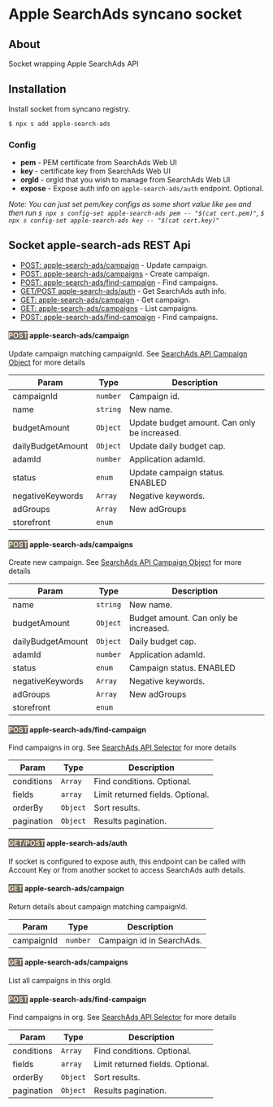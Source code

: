 # Apple SearchAds syncano socket

## About
Socket wrapping Apple SearchAds API

## Installation

Install socket from syncano registry. 

```sh
$ npx s add apple-search-ads
```

### Config

* **pem** - PEM certificate from SearchAds Web UI
* **key** - certificate key from SearchAds Web UI
* **orgId** - orgId that you wish to manage from SearchAds Web UI
* **expose** - Expose auth info on `apple-search-ads/auth` endpoint. Optional.

*Note: You can just set pem/key configs as some short value like `pem`
and then run `$ npx s config-set apple-search-ads pem -- "$(cat cert.pem)"`,
`$ npx s config-set apple-search-ads key -- "$(cat cert.key)"`*

## Socket apple-search-ads REST Api
* [POST: apple-search-ads/campaign](#apple-search-ads/campaign) - Update campaign.
* [POST: apple-search-ads/campaigns](#apple-search-ads/campaigns) - Create campaign.
* [POST: apple-search-ads/find-campaign](#apple-search-ads/find-campaign) - Find campaigns.
* [GET/POST apple-search-ads/auth](#apple-search-ads/auth) - Get SearchAds auth info.
* [GET: apple-search-ads/campaign](#apple-search-ads/campaign) - Get campaign.
* [GET: apple-search-ads/campaigns](#apple-search-ads/campaigns) - List campaigns.
* [POST: apple-search-ads/find-campaign](#apple-search-ads/find-campaign) - Find campaigns.



#### <font style="background-color:dimgray; color:bisque" >POST</font> apple-search-ads/campaign<a name="apple-search-ads/campaign"></a>
Update campaign matching campaignId. See [SearchAds API Campaign Object](https://developer.apple.com/library/content/documentation/General/Conceptual/AppStoreSearchAdsAPIReference/Campaign_Resources.html#//apple_ref/doc/uid/TP40017495-CH14-SW2) for more details


| Param | Type | Description |
| --- | --- | --- |
| campaignId | <code>number</code> | Campaign id. |
| name | <code>string</code> | New name. |
| budgetAmount | <code>Object</code> | Update budget amount. Can only be increased. |
| dailyBudgetAmount | <code>Object</code> | Update daily budget cap. |
| adamId | <code>number</code> | Application adamId. |
| status | <code>enum</code> | Update campaign status. ENABLED|PAUSED. |
| negativeKeywords | <code>Array</code> | Negative keywords. |
| adGroups | <code>Array</code> | New adGroups |
| storefront | <code>enum</code> |  |

#### <font style="background-color:dimgray; color:bisque" >POST</font> apple-search-ads/campaigns<a name="apple-search-ads/campaigns"></a>
Create new campaign. See [SearchAds API Campaign Object](https://developer.apple.com/library/content/documentation/General/Conceptual/AppStoreSearchAdsAPIReference/Campaign_Resources.html#//apple_ref/doc/uid/TP40017495-CH14-SW2) for more details


| Param | Type | Description |
| --- | --- | --- |
| name | <code>string</code> | New name. |
| budgetAmount | <code>Object</code> | Budget amount. Can only be increased. |
| dailyBudgetAmount | <code>Object</code> | Daily budget cap. |
| adamId | <code>number</code> | Application adamId. |
| status | <code>enum</code> | Campaign status. ENABLED|PAUSED. |
| negativeKeywords | <code>Array</code> | Negative keywords. |
| adGroups | <code>Array</code> | New adGroups |
| storefront | <code>enum</code> |  |

#### <font style="background-color:dimgray; color:bisque" >POST</font> apple-search-ads/find-campaign<a name="apple-search-ads/find-campaign"></a>
Find campaigns in org. See [SearchAds API Selector](https://developer.apple.com/library/content/documentation/General/Conceptual/AppStoreSearchAdsAPIReference/API_Overview.html#//apple_ref/doc/uid/TP40017495-CH7-SW11) for more details


| Param | Type | Description |
| --- | --- | --- |
| conditions | <code>Array</code> | Find conditions. Optional. |
| fields | <code>array</code> | Limit returned fields. Optional. |
| orderBy | <code>Object</code> | Sort results. |
| pagination | <code>Object</code> | Results pagination. |

#### <font style="background-color:dimgray; color:bisque" >GET/POST</font> apple-search-ads/auth<a name="apple-search-ads/auth"></a>
If socket is configured to expose auth, this endpoint can be
called with Account Key or from another socket to access SearchAds auth
details.

#### <font style="background-color:dimgray; color:bisque" >GET</font> apple-search-ads/campaign<a name="apple-search-ads/campaign"></a>
Return details about campaign matching campaignId.


| Param | Type | Description |
| --- | --- | --- |
| campaignId | <code>number</code> | Campaign id in SearchAds. |

#### <font style="background-color:dimgray; color:bisque" >GET</font> apple-search-ads/campaigns<a name="apple-search-ads/campaigns"></a>
List all campaigns in this orgId.

#### <font style="background-color:dimgray; color:bisque" >POST</font> apple-search-ads/find-campaign<a name="apple-search-ads/find-campaign"></a>
Find campaigns in org. See [SearchAds API Selector](https://developer.apple.com/library/content/documentation/General/Conceptual/AppStoreSearchAdsAPIReference/API_Overview.html#//apple_ref/doc/uid/TP40017495-CH7-SW11) for more details


| Param | Type | Description |
| --- | --- | --- |
| conditions | <code>Array</code> | Find conditions. Optional. |
| fields | <code>array</code> | Limit returned fields. Optional. |
| orderBy | <code>Object</code> | Sort results. |
| pagination | <code>Object</code> | Results pagination. |


